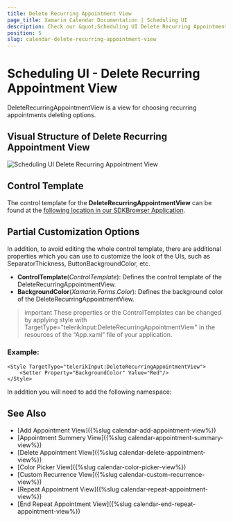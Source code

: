 ```yaml
---
title: Delete Recurring Appointment View
page_title: Xamarin Calendar Documentation | Scheduling UI
description: Check our &quot;Scheduling UI Delete Recurring Appointment View&quot; documentation article for Telerik Calendar for Xamarin control.
position: 5
slug: calendar-delete-recurring-appointment-view
---
```


# Scheduling UI - Delete Recurring Appointment View

DeleteRecurringAppointmentView is a view for choosing recurring appointments deleting options.

## Visual Structure of Delete Recurring Appointment View

![Scheduling UI Delete Recurring Appointment View](images/calendar-delete-recurring-appointment-view.png)

## Control Template

The control template for the **DeleteRecurringAppointmentView** can be found at the [following location in our SDKBrowser Application](https://github.com/telerik/xamarin-forms-sdk/blob/master/XamarinSDK/SDKBrowser/SDKBrowser/Examples/CalendarControl/SchedulingCategory/SchedulingUIViews/DeleteRecurringAppointmentView.xaml).

## Partial Customization Options 

In addition, to avoid editing the whole control template, there are additional properties which you can use to customize the look of the UIs, such as SeparatorThickness, ButtonBackgroundColor, etc.  

* **ControlTemplate**(*ControlTemplate*): Defines the control template of the DeleteRecurringAppointmentView.
* **BackgroundColor**(*Xamarin.Forms.Color*): Defines the background color of the DeleteRecurringAppointmentView.

>important These properties or the ControlTemplates can be changed by applying style with TargetType="telerikInput:DeleteRecurringAppointmentView" in the resources of the “App.xaml” file of your application. 

### Example:

```XAML
<Style TargetType="telerikInput:DeleteRecurringAppointmentView">
    <Setter Property="BackgroundColor" Value="Red"/>
</Style>
```

In addition you will need to add the following namespace: 

<snippet id='xmlns-telerikinput'/>

## See Also

* [Add Appointment View]({%slug calendar-add-appointment-view%})
* [Appointment Summery View]({%slug calendar-appointment-summary-view%})
* [Delete Appointment View]({%slug calendar-delete-appointment-view%})
* [Color Picker View]({%slug calendar-color-picker-view%})
* [Custom Recurrence View]({%slug calendar-custom-recurrence-view%})
* [Repeat Appointment View]({%slug calendar-repeat-appointment-view%})
* [End Repeat Appointment View]({%slug calendar-end-repeat-appointment-view%})
